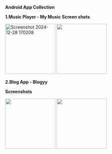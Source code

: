 **Android App Collection**

**1.Music Player - My Music**
**Screen shots**

<img width="161" alt="Screenshot 2024-12-28 170208" src="https://github.com/user-attachments/assets/1298af41-3b04-4fd4-beb4-0439e863ad27" />
<img width ="161" alt="" src="https://github.com/user-attachments/assets/68d6ecfb-7bcf-49d4-84af-745be2f16620"/>

**2.Blog App - Blogyy**

**Screenshots**

<img width="161" src="https://github.com/user-attachments/assets/f562afd6-99dd-4588-92c0-9eb0e128b317"/>

<img width="161" src="https://github.com/user-attachments/assets/28783990-16e6-4d51-a1b3-13c4d1667a6c"/>

